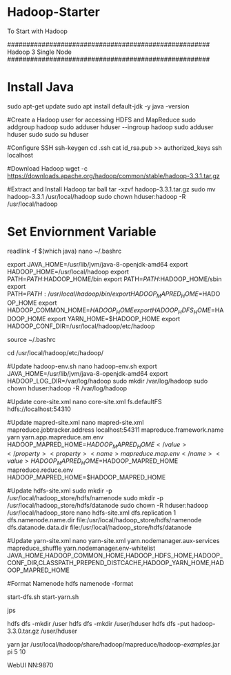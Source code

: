 # Hadoop-Starter
To Start with Hadoop

#####################################################
		Hadoop 3 Single Node
#####################################################



# Install Java
sudo apt-get update
sudo apt install default-jdk -y
java -version

#Create a Hadoop user for accessing HDFS and MapReduce
sudo addgroup hadoop
sudo adduser hduser --ingroup hadoop 
sudo adduser hduser sudo
sudo su hduser

#Configure SSH
ssh-keygen
cd .ssh
cat id_rsa.pub >> authorized_keys
ssh localhost


#Download Hadoop
wget -c https://downloads.apache.org/hadoop/common/stable/hadoop-3.3.1.tar.gz

#Extract and Install Hadoop tar ball
tar -xzvf hadoop-3.3.1.tar.gz
sudo mv hadoop-3.3.1 /usr/local/hadoop
sudo chown hduser:hadoop -R /usr/local/hadoop

# Set Enviornment Variable
readlink -f $(which java)
nano ~/.bashrc

export JAVA_HOME=/usr/lib/jvm/java-8-openjdk-amd64
export HADOOP_HOME=/usr/local/hadoop
export PATH=$PATH:$HADOOP_HOME/bin
export PATH=$PATH:$HADOOP_HOME/sbin
export PATH=$PATH:/usr/local/hadoop/bin/
export HADOOP_MAPRED_HOME=$HADOOP_HOME
export HADOOP_COMMON_HOME=$HADOOP_HOME
export HADOOP_HDFS_HOME=$HADOOP_HOME
export YARN_HOME=$HADOOP_HOME
export HADOOP_CONF_DIR=/usr/local/hadoop/etc/hadoop

source ~/.bashrc

cd /usr/local/hadoop/etc/hadoop/

#Update hadoop-env.sh
nano hadoop-env.sh
export JAVA_HOME=/usr/lib/jvm/java-8-openjdk-amd64
export HADOOP_LOG_DIR=/var/log/hadoop
sudo mkdir /var/log/hadoop
sudo chown hduser:hadoop -R /var/log/hadoop

#Update core-site.xml
nano core-site.xml
 <property>
  <name>fs.defaultFS</name>
  <value>hdfs://localhost:54310</value>
</property>


#Update mapred-site.xml
nano mapred-site.xml
<property>
  <name>mapreduce.jobtracker.address</name>
  <value>localhost:54311</value>
   </property>
<property>
   <name>mapreduce.framework.name</name>
   <value>yarn</value>
 </property>
<property>
  <name>yarn.app.mapreduce.am.env</name>
  <value>HADOOP_MAPRED_HOME=$HADOOP_MAPRED_HOME</value>
</property>
<property>
  <name>mapreduce.map.env</name>
  <value>HADOOP_MAPRED_HOME=$HADOOP_MAPRED_HOME</value>
</property>
<property>
  <name>mapreduce.reduce.env</name>
  <value>HADOOP_MAPRED_HOME=$HADOOP_MAPRED_HOME</value>
</property>


#Update hdfs-site.xml
sudo mkdir -p /usr/local/hadoop_store/hdfs/namenode
sudo mkdir -p /usr/local/hadoop_store/hdfs/datanode
sudo chown -R hduser:hadoop /usr/local/hadoop_store
nano hdfs-site.xml
<property> 
<name>dfs.replication</name>
  <value>1</value>
 </property>
 <property>
   <name>dfs.namenode.name.dir</name>
   <value>file:/usr/local/hadoop_store/hdfs/namenode</value>
 </property>
 <property>
   <name>dfs.datanode.data.dir</name>
   <value>file:/usr/local/hadoop_store/hdfs/datanode</value>
 </property>


#Update yarn-site.xml
nano yarn-site.xml
<property>
      <name>yarn.nodemanager.aux-services</name>
      <value>mapreduce_shuffle</value>
   </property>
<property>
        <name>yarn.nodemanager.env-whitelist</name>
        <value>JAVA_HOME,HADOOP_COMMON_HOME,HADOOP_HDFS_HOME,HADOOP_CONF_DIR,CLASSPATH_PREPEND_DISTCACHE,HADOOP_YARN_HOME,HADOOP_MAPRED_HOME</value>
  </property>


#Format Namenode
hdfs namenode -format

start-dfs.sh
start-yarn.sh


jps



hdfs dfs -mkdir /user
hdfs dfs -mkdir /user/hduser
hdfs dfs -put hadoop-3.3.0.tar.gz /user/hduser

yarn jar /usr/local/hadoop/share/hadoop/mapreduce/hadoop-*examples*.jar pi 5 10


WebUI
NN:9870
